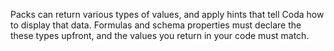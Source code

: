 Packs can return various types of values, and apply hints that tell Coda how to display that data. Formulas and schema properties must declare the these types upfront, and the values you return in your code must match.
